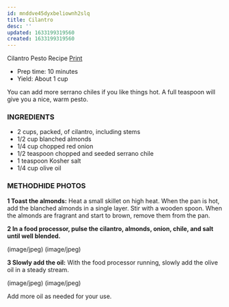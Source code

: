 ```yaml
---
id: mnddve45dyxbeliownh2slq
title: Cilantro
desc: ''
updated: 1633199319560
created: 1633199319560
---
```


Cilantro Pesto Recipe
[Print](http://www.simplyrecipes.com/recipes/cilantro_pesto/print/)

* Prep time: 10 minutes
* Yield: About 1 cup

You can add more serrano chiles if you like things hot. A full teaspoon will give you a nice, warm pesto.

### INGREDIENTS

* 2 cups, packed, of cilantro, including stems
* 1/2 cup blanched almonds
* 1/4 cup chopped red onion
* 1/2 teaspoon chopped and seeded serrano chile
* 1 teaspoon Kosher salt
* 1/4 cup olive oil

### METHODHIDE PHOTOS

**1 Toast the almonds:** Heat a small skillet on high heat. When the pan is hot, add the blanched almonds in a single layer. Stir with a wooden spoon. When the almonds are fragrant and start to brown, remove them from the pan.

**2 In a food processor, pulse the cilantro, almonds, onion, chile, and salt until well blended.**

(image/jpeg) (image/jpeg)

**3 Slowly add the oil:** With the food processor running, slowly add the olive oil in a steady stream.

(image/jpeg) (image/jpeg)

Add more oil as needed for your use.

